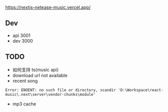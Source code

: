 https://nextjs-netease-music.vercel.app/

## Dev

- api 3001
- dev 3000

## TODO

- 如何支持 ts(music api)
- download url not available
- recent song

<!-- https://github.com/imsyy/SPlayer/blob/dev/src/api/home.js -->

```
Error: ENOENT: no such file or directory, scandir 'D:\Workspace\react-music\.next\server\vendor-chunks\module'
```

- mp3 cache
<!-- - 跨域问题() -->
